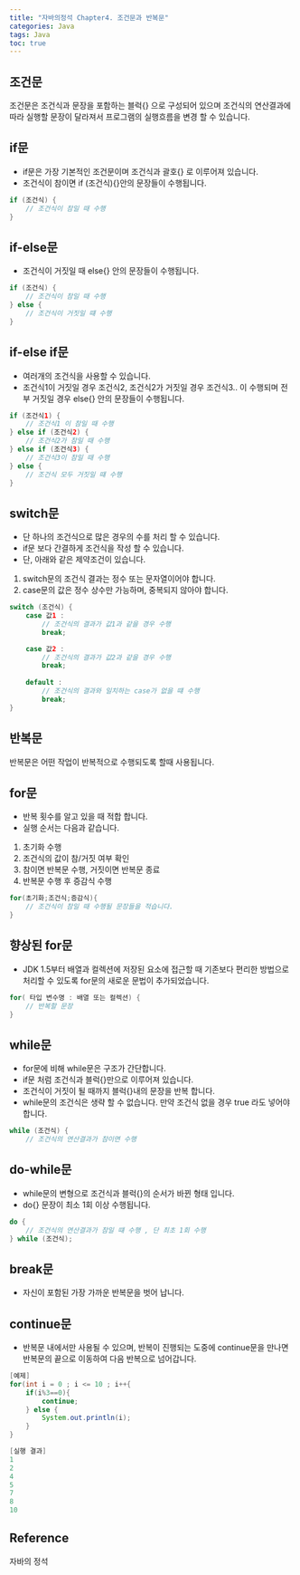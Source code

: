 ```yaml
---
title: "자바의정석 Chapter4. 조건문과 반복문"
categories: Java
tags: Java
toc: true
---
```

## 조건문
조건문은 조건식과 문장을 포함하는 블럭{} 으로 구성되어 있으며 조건식의 연산결과에 따라 실행할 문장이 달라져서 프로그램의 실행흐름을 변경 할 수 있습니다.

## if문
- if문은 가장 기본적인 조건문이며 조건식과 괄호{} 로 이루어져 있습니다.
- 조건식이 참이면 if (조건식){}안의 문장들이 수행됩니다.

```java
if (조건식) {
	// 조건식이 참일 때 수행
}
```

## if-else문
- 조건식이 거짓일 때 else{} 안의 문장들이 수행됩니다.

```java
if (조건식) {
	// 조건식이 참일 때 수행
} else {
	// 조건식이 거짓일 떄 수행
}
```

## if-else if문
- 여러개의 조건식을 사용할 수 있습니다.
- 조건식1이 거짓일 경우 조건식2, 조건식2가 거짓일 경우 조건식3.. 이 수행되며 전부 거짓일 경우 else{} 안의 문장들이 수행됩니다.

```java
if (조건식1) {
	// 조건식1 이 참일 때 수행
} else if (조건식2) {
	// 조건식2가 참일 때 수행
} else if (조건식3) {
	// 조건식3이 참일 때 수행
} else {
	// 조건식 모두 거짓일 떄 수행
}
```

## switch문
- 단 하나의 조건식으로 많은 경우의 수를 처리 할 수 있습니다.
- if문 보다 간결하게 조건식을 작성 할 수 있습니다.
- 단, 아래와 같은 제약조건이 있습니다.
1. switch문의 조건식 결과는 정수 또는 문자열이어야 합니다.
2. case문의 값은 정수 상수만 가능하며, 중복되지 않아야 합니다.

```java
switch (조건식) {
	case 값1 :
		// 조건식의 결과가 값1과 같을 경우 수행
		break;

	case 값2 :
		// 조건식의 결과가 값2과 같을 경우 수행
		break;
	
	default :
		// 조건식의 결과와 일치하는 case가 없을 떄 수행
		break;
}		
```
		
## 반복문
반복문은 어떤 작업이 반복적으로 수행되도록 할때 사용됩니다.

## for문
- 반복 횟수를 알고 있을 때 적합 합니다.
- 실행 순서는 다음과 같습니다.
1. 초기화 수행
2. 조건식의 값이 참/거짓 여부 확인
3. 참이면 반복문 수행, 거짓이면 반복문 종료
4. 반복문 수행 후 증감식 수행


```java
for(초기화;조건식;증감식){
	// 조건식이 참일 때 수행될 문장들을 적습니다.
}

```

## 향상된 for문
- JDK 1.5부터 배열과 컬렉션에 저장된 요소에 접근할 때 기존보다 편리한 방법으로 처리할 수 있도록 for문의 새로운 문법이 추가되었습니다.

```java
for( 타입 변수명 : 배열 또는 컬렉션) {
	// 반복할 문장
}
```

## while문
- for문에 비해 while문은 구조가 간단합니다.
- if문 처럼 조건식과 블럭{}만으로 이루어져 있습니다.
- 조건식이 거짓이 될 때까지 블럭{}내의 문장을 반복 합니다.
- while문의 조건식은 생략 할 수 없습니다. 만약 조건식 없을 경우 true 라도 넣어야 합니다.

```java
while (조건식) {
	// 조건식의 연산결과가 참이면 수행
```

## do-while문
- while문의 변형으로 조건식과 블럭{}의 순서가 바뀐 형태 입니다.
- do{} 문장이 최소 1회 이상 수행됩니다.

```java
do {
	// 조건식의 연산결과가 참일 떄 수행 , 단 최초 1회 수행
} while (조건식);
```

## break문
- 자신이 포함된 가장 가까운 반복문을 벗어 납니다.

## continue문
- 반복문 내에서만 사용될 수 있으며, 반복이 진행되는 도중에 continue문을 만나면 반복문의 끝으로 이동하여 다음 반복으로 넘어갑니다.

```java 
[예제]
for(int i = 0 ; i <= 10 ; i++{
	if(i%3==0){
		continue;
	} else {
		System.out.println(i);
	}
}
```

```java
[실행 결과]
1
2
4
5
7
8
10
```

## Reference
자바의 정석